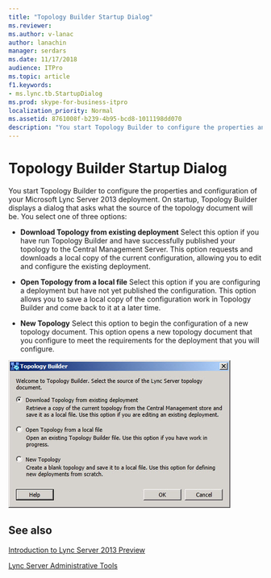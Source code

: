 ```yaml
---
title: "Topology Builder Startup Dialog"
ms.reviewer: 
ms.author: v-lanac
author: lanachin
manager: serdars
ms.date: 11/17/2018
audience: ITPro
ms.topic: article
f1.keywords:
- ms.lync.tb.StartupDialog
ms.prod: skype-for-business-itpro
localization_priority: Normal
ms.assetid: 8761008f-b239-4b95-bcd8-1011198dd070
description: "You start Topology Builder to configure the properties and configuration of your Microsoft Lync Server 2013 deployment. On startup, Topology Builder displays a dialog that asks what the source of the topology document will be. You select one of three options:"
---
```


# Topology Builder Startup Dialog

You start Topology Builder to configure the properties and configuration of your Microsoft Lync Server 2013 deployment. On startup, Topology Builder displays a dialog that asks what the source of the topology document will be. You select one of three options:

- **Download Topology from existing deployment** Select this option if you have run Topology Builder and have successfully published your topology to the Central Management Server. This option requests and downloads a local copy of the current configuration, allowing you to edit and configure the existing deployment.

- **Open Topology from a local file** Select this option if you are configuring a deployment but have not yet published the configuration. This option allows you to save a local copy of the configuration work in Topology Builder and come back to it at a later time.

- **New Topology** Select this option to begin the configuration of a new topology document. This option opens a new topology document that you configure to meet the requirements for the deployment that you will configure.

![Topology Builder Startup Dialog](../../media/Topology_Builder_Startup_Dialog.jpg)

## See also

[Introduction to Lync Server 2013 Preview](https://technet.microsoft.com/library/99dd6b65-e591-421f-852b-ee9fe9588998.aspx)

[Lync Server Administrative Tools](https://technet.microsoft.com/library/9b006f93-4f3d-461d-89b8-e80a34fdb3c5.aspx)
